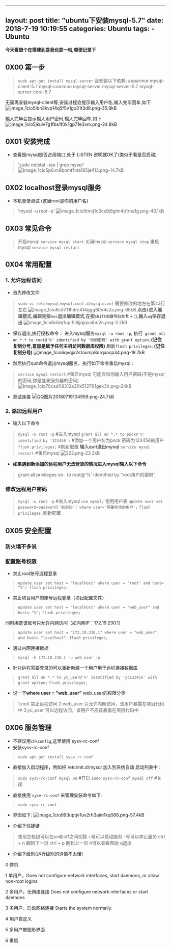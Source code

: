 
---
layout: post
title: "ubuntu下安装mysql-5.7"
date: 2018-7-19 10:19:55
categories: Ubuntu
tags: 
		- Ubuntu
---

**今天看盟个在搭建到耍我也耍一哈,顺便记录下**
<!-- more -->

## 0X00 第一步

> `sudo apt-get install mysql-server`
会安装以下依赖:
apparmor 
mysql-client-5.7 
mysql-common 
mysql-server 
mysql-server-5.7 
mysql-server-core-5.7 

无需再安装mysql-client等,安装过程会提示输入用户名,输入完毕回车,如下
![image_1cio5ibn3kvp14q5f5v1go31t3d9.png-35.9kB][1]

输入完毕会提示输入用户密码,输入完毕回车,如下
![image_1cio5jkulv7g1fbs1f0k1gp71e3vm.png-24.8kB][2]

## 0X01 安装完成

- 查看是mysql是否占用端口,处于 LISTEN 说明就OK了(类似于看是否启动)
> 'sudo netstat -tap | grep mysql'
![image_1cio5p6vn9bomf1ma185jelf13.png-14.7kB][3]

## 0X02 localhost登录mysql服务

- 本机登录测试 (这里root是你的用户名)
> 'mysql -u root -p' 
![image_1cio5tnoj1o3cs9j6glm4p1rna1g.png-43.1kB][4]

## 0X03 常见命令

> 开启mysql `service mysql start`
关闭mysql `service mysql stop`
重启mysql `service mysql restart`

##  0X04 常用配置

### 1. 允许远程访问
- 首先修改文件 
> `sudo vi /etc/mysql/mysql.conf.d/mysqld.cnf` 需要修改的地方在第43行左右
![image_1cio6cih111hdrc414ggg80n4s2a.png-68kB][5]
**点击`i`进入编辑模式,编辑完按`esc`退出编辑模式,在按`shift加冒号`(shift + :),输入`wq`保存退出**
![image_1cio6didq1upl1li8jjqjqvs6m2n.png-3.2kB][6]

- 保存退出,执行授权命令：
进入mysql服务`mysql -u root -p`, 执行`
grant all on *.* to root@'%' identified by '你的密码' with grant option;`**(记住复制分号,意思是赋予任何主机访问数据库权限)**
刷新`flush privileges;`**(记住复制分号)**
![image_1cio6qvqja2s1aump8drqaacp34.png-18.7kB][7]

- 然后执行quit命令退出mysql服务，执行如下命令重启mysql：

> `service mysql restart` #重启mysql
可能会叫你输入用户密码(不是mysql的密码,你是登录服务器的密码)
![image_1cio70csd1i8312a31ik512791gek3h.png-24kB][8]

- 测试连接
![QQ图片20180719104959.png-24.7kB][9]

### 2. 添加远程用户

- 输入以下命令
> `mysql -u root -p` #进入mysql
`grant all on *.* to pock@'%' identified by '123456';` #添加一个用户名为pock 密码为123456的用户
`flush privileges;` #刷新配置
**输入quit退出mysql**
`service mysql restart` #重启mysql
![222.png-23.3kB][10]

- **如果遇到新添加的远程用户无法登录的情况进入mysql输入以下命令**
> grant all privileges  on *.* to root@'%' identified by "root用户的密码";

### 修改远程用户密码
> `mysql -u root -p` #进入mysql
`use mysql;` 使用用户表
`update user set password=password('新密码') where user='需要修改的用户';`
`flush privileges;`刷新配置

## 0X05 安全配置

### 防火墙不多说

### 配置账号权限

- 禁止root账号远程登录
> `update user set host = "localhost" where user = "root" and host= "%";
flush privileges;`

- 禁止项目用户的账号远程登录（项目配置文件）
> `update user set host = "localhost" where user = "web_user" and host= "%";`
`flush privileges;`

同时绑定该账号只允许内网访问（如内网IP：172.19.230.1）
> `update user set host = "172.19.230.1" where user = "web_user" and host= "localhost";`
`flush privileges;　`

- 通过内网连接数据
> `mysql -h 172.19.230.1 -u web_user -p`

- 针对远程需要登录的可以重新新建一个用户用于远程连接数据库
> `grant all on *.* to yc_user@'%' identified by 'yc123456' with grant option;`
`flush privileges;`

- 说一下**where user = "web_user"** web_user的权限分类
> 1.root 禁止远程访问
2.web_user 只允许内网访问，该用户暴露在项目代码中
3.yc_user 可以远程访问，该用户不应该暴露在项目代码中

## 0X06 服务管理

- 不建议用`chkconfig`,这里使用`sysv-rc-conf 
- 安装sysv-rc-conf
> `sudo apt-get install sysv-rc-conf`

- 直接加入启动程序，例如把 /etc/init.d/mysql 加入到系统自动 启动列表中：
> `sudo sysv-rc-conf mysql on`   #开启
`sudo sysv-rc-conf mysql off`  #关闭

- 直接使用 `sysv-rc-conf` 来管理安装命令如下:
> `sudo sysv-rc-conf`

- 界面如下:
![image_1cio993uptjv1uv2rh3aim1kq066.png-57.4kB][11]

- 介绍下快捷键
>使用空格键可以在on和off之间切换
+号可以启动服务
-号可以停止服务
ctrl + n 翻到下一页
ctrl + p 翻到上一页
h可以查看帮助
q退出

- 介绍下级别(运行级别的详情不太懂)
>
0 停机
>
1 单用户，Does not configure network interfaces, start daemons, or allow non-root logins
>
2 多用户，无网络连接 Does not configure network interfaces or start daemons
>
3 多用户，启动网络连接 Starts the system normally.
>
4 用户自定义
>
5 多用户带图形界面
>
6 重启


  [1]: http://static.zybuluo.com/pockadmin/qi03khdqkm0lqi82febr1qfm/image_1cio5ibn3kvp14q5f5v1go31t3d9.png
  [2]: http://static.zybuluo.com/pockadmin/szcjbiwl6m9rj7otsaxhyx53/image_1cio5jkulv7g1fbs1f0k1gp71e3vm.png
  [3]: http://static.zybuluo.com/pockadmin/fatl6dhzojiov3v8zxrbrq0r/image_1cio5p6vn9bomf1ma185jelf13.png
  [4]: http://static.zybuluo.com/pockadmin/4m2gggwwpz68aiufhrue6az7/image_1cio5tnoj1o3cs9j6glm4p1rna1g.png
  [5]: http://static.zybuluo.com/pockadmin/p6f1vklospsc6ias36ouehis/image_1cio6cih111hdrc414ggg80n4s2a.png
  [6]: http://static.zybuluo.com/pockadmin/d2s1z5wmfpwm63sptgqfhwat/image_1cio6didq1upl1li8jjqjqvs6m2n.png
  [7]: http://static.zybuluo.com/pockadmin/ojrntgdeazgeuhvpiuhvklw2/image_1cio6qvqja2s1aump8drqaacp34.png
  [8]: http://static.zybuluo.com/pockadmin/lqxbfgp1gsqf21zr5o980ig8/image_1cio70csd1i8312a31ik512791gek3h.png
  [9]: http://static.zybuluo.com/pockadmin/y0zr6exy5v4ft7vqfprwce2i/QQ%E5%9B%BE%E7%89%8720180719104959.png
  [10]: http://static.zybuluo.com/pockadmin/rnb79hdsscbmx9i787ncwqyu/222.png
  [11]: http://static.zybuluo.com/pockadmin/fbhpkemt9bb6t9k133o4ltwk/image_1cio993uptjv1uv2rh3aim1kq066.png